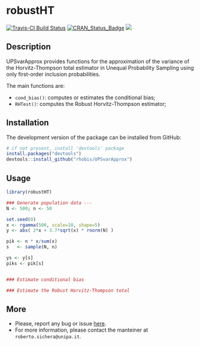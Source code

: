 robustHT
======================================================

[![Travis-CI Build Status](https://travis-ci.org/rhobis/UPSvarApprox.svg?branch=master)](https://travis-ci.org/rhobis/UPSvarApprox)
[![CRAN\_Status\_Badge](https://www.r-pkg.org/badges/version/robustHT)](https://cran.r-project.org/package=robustHT)
[![](https://cranlogs.r-pkg.org/badges/grand-total/robustHT)](https://cran.r-project.org/package=robustHT)


Description 
-----------------

UPSvarApprox provides functions for the approximation of the variance of the 
Horvitz-Thompson total estimator in Unequal Probability Sampling
using only first-order inclusion probabilities.

The main functions are:

- `cond_bias()`: computes or estimates the conditional bias; 
- `RHTest()`: computes the Robust Horvitz-Thompson estimator;



Installation
------------

The development version of the package can be installed from GitHub:

``` r
# if not present, install 'devtools' package
install.packages("devtools")
devtools::install_github("rhobis/UPSvarApprox")
```

Usage
-----

``` r
library(robustHT)

### Generate population data ---
N <- 500; n <- 50

set.seed(0)
x <- rgamma(500, scale=10, shape=5)
y <- abs( 2*x + 3.7*sqrt(x) * rnorm(N) )

pik <- n * x/sum(x)
s   <- sample(N, n)

ys <- y[s]
piks <- pik[s]


### Estimate conditional bias

### Estimate the Robust Horvitz-Thompson total

```

More
----

- Please, report any bug or issue [here](https://github.com/rhobis/robustHT/issues).
- For more information, please contact the manteiner at `roberto.sichera@unipa.it`. 
